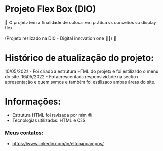 # Projeto Flex Box (DIO)
🚀 O projeto tem a finalidade de colocar em prática os conceitos do display flex. <br><br>
(Projeto realizado na DIO - Digital innovation one 👨‍💻) 🚀

# Histórico de atualização do projeto:

10/05/2022 - Foi criado a estrutura HTML do projeto e foi estilizado o menu do site.
16/05/2022 - Foi acrescentado responsividade na section apresentação e quem somos e também foi estilizado ambas áreas do site.


# Informações:

* Estrutura HTML foi revisada por mim 😝
* Tecnologias utilizadas: HTML e CSS
### Meus contatos: 
* https://www.linkedin.com/in/eltonapcampos/


